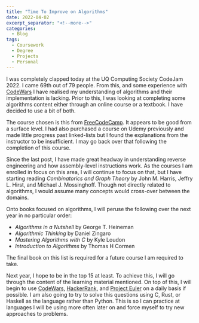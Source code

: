 ```yaml
---
title: "Time To Improve on Algorithms"
date: 2022-04-02
excerpt_separator: "<!--more-->"
categories:
  - Blog
tags:
  - Coursework
  - Degree
  - Projects
  - Personal
---
```


I was completely clapped today at the UQ Computing Society CodeJam 2022. I came 69th out of 79 people. From this, and some experience with [CodeWars](https://www.codewars.com) I have realised my understanding of algorithms and their implementation is lacking. Prior to this, I was looking at completing some algorithms content either through an online course or a textbook. I have decided to use a bit of both.

The course chosen is this from [FreeCodeCamp](https://youtu.be/pkYVOmU3MgA). It appears to be good from a surface level. I had also purchased a course on Udemy previously and made little progress past linked-lists but I found the explanations from the instructor to be insufficient. I may go back over that following the completion of this course.

Since the last post, I have made great headway in understanding reverse engineering and how assembly-level instructions work. As the courses I am enrolled in focus on this area, I will continue to focus on that, but I have starting reading *Combinatorics and Graph Theory* by John M. Harris, Jeffry L. Hirst, and Michael J. Mossinghoff. Though not directly related to algorithms, I would assume many concepts would cross-over between the domains.

Onto books focused on algorithms, I will peruse the following over the next year in no particular order:
- *Algorithms in a Nutshell* by George T. Heineman
- *Algorithmic Thinking* by Daniel Zingaro
- *Mastering Algorithms with C*  by Kyle Loudon
- *Introduction to Algorithms* by Thomas H Cormen 

The final book on this list is required for a future course I am required to take. 

Next year, I hope to be in the top 15 at least. To achieve this, I will go through the content of the learning material mentioned. On top of this, I will begin to use [CodeWars](https://www.codewars.com),  [HackerRank](https://www.hackerrank.com/), and [Project Euler](https://projecteuler.net/) on a daily basis if possible. I am also going to try to solve this questions using C, Rust, or Haskell as the language rather than Python. This is so I can practice at languages I will be using more often later on and force myself to try new approaches to problems.
